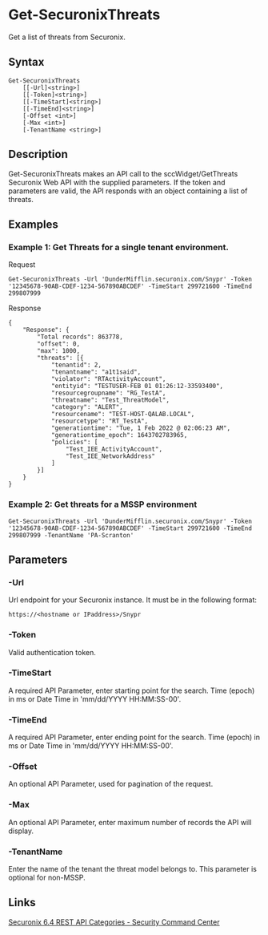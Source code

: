 # Get-SecuronixThreats
Get a list of threats from Securonix.

## Syntax
```
Get-SecuronixThreats
    [[-Url]<string>]
    [[-Token]<string>]
    [[-TimeStart]<string>]
    [[-TimeEnd]<string>]
    [-Offset <int>]
    [-Max <int>]
    [-TenantName <string>]
```

## Description
Get-SecuronixThreats makes an API call to the sccWidget/GetThreats Securonix Web API with the supplied parameters. If the token and parameters are valid, the API responds with an object containing a list of threats.

## Examples

### Example 1: Get Threats for a single tenant environment.
Request
```
Get-SecuronixThreats -Url 'DunderMifflin.securonix.com/Snypr' -Token '12345678-90AB-CDEF-1234-567890ABCDEF' -TimeStart 299721600 -TimeEnd 299807999
```

Response
```
{
    "Response": {
        "Total records": 863778,
        "offset": 0,
        "max": 1000,
        "threats": [{
            "tenantid": 2,
            "tenantname": "a1t1said",
            "violator": "RTActivityAccount",
            "entityid": "TESTUSER-FEB 01 01:26:12-33593400",
            "resourcegroupname": "RG_TestA",
            "threatname": "Test_ThreatModel",
            "category": "ALERT",
            "resourcename": "TEST-HOST-QALAB.LOCAL",
            "resourcetype": "RT_TestA",
            "generationtime": "Tue, 1 Feb 2022 @ 02:06:23 AM",
            "generationtime_epoch": 1643702783965,
            "policies": [
                "Test_IEE_ActivityAccount",
                "Test_IEE_NetworkAddress"
            ]
        }]
    }
}
```

### Example 2: Get threats for a MSSP environment
```
Get-SecuronixThreats -Url 'DunderMifflin.securonix.com/Snypr' -Token '12345678-90AB-CDEF-1234-567890ABCDEF' -TimeStart 299721600 -TimeEnd 299807999 -TenantName 'PA-Scranton'
```

## Parameters

### -Url
Url endpoint for your Securonix instance.
It must be in the following format:
```
https://<hostname or IPaddress>/Snypr
```
### -Token
Valid authentication token.

### -TimeStart
A required API Parameter, enter starting point for the search. Time (epoch) in ms or Date Time in 'mm/dd/YYYY HH:MM:SS-00'.

### -TimeEnd
A required API Parameter, enter ending point for the search. Time (epoch) in ms or Date Time in 'mm/dd/YYYY HH:MM:SS-00'.

### -Offset
An optional API Parameter, used for pagination of the request.

### -Max
An optional API Parameter, enter maximum number of records the API will display.

### -TenantName
Enter the name of the tenant the threat model belongs to. This parameter is optional for non-MSSP.


## Links
[Securonix 6.4 REST API Categories - Security Command Center ](https://documentation.securonix.com/onlinedoc/Content/6.4%20Cloud/Content/SNYPR%206.4/6.4%20Guides/Web%20Services/6.4_REST%20API%20Categories.htm#SecurityCommandCenterEndpoints)